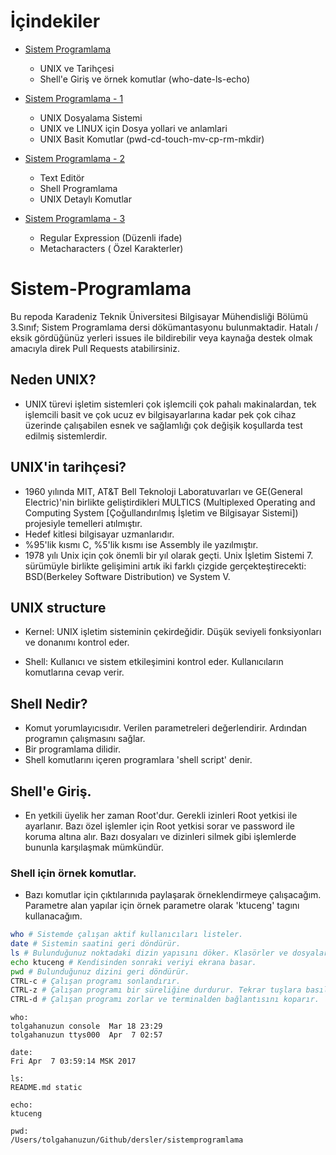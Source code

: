 # İçindekiler

* [Sistem Programlama](#sistem-programlama)
    * UNIX ve Tarihçesi
    * Shell'e Giriş ve örnek komutlar (who-date-ls-echo)

* [Sistem Programlama - 1](./sprogramlama-1.md)
    * UNIX Dosyalama Sistemi
    * UNIX ve LINUX için Dosya yollari ve anlamlari
    * UNIX Basit Komutlar (pwd-cd-touch-mv-cp-rm-mkdir)

* [Sistem Programlama - 2](./sprogramlama-2.md)
    * Text Editör
    * Shell Programlama
    * UNIX Detaylı Komutlar 

* [Sistem Programlama - 3](./sprogramlama-3.md)
    * Regular Expression (Düzenli ifade)
    * Metacharacters ( Özel Karakterler)


# Sistem-Programlama

Bu repoda Karadeniz Teknik Üniversitesi Bilgisayar Mühendisliği Bölümü 3.Sınıf; Sistem Programlama dersi dökümantasyonu bulunmaktadir. Hatalı / eksik gördüğünüz yerleri issues ile bildirebilir veya kaynağa destek olmak amacıyla direk Pull Requests atabilirsiniz.


## Neden UNIX?
- UNIX türevi işletim sistemleri çok işlemcili çok pahalı makinalardan, tek işlemcili basit ve çok ucuz ev bilgisayarlarına kadar pek çok cihaz üzerinde çalışabilen esnek ve sağlamlığı çok değişik koşullarda test edilmiş sistemlerdir.

## UNIX'in tarihçesi?
- 1960 yılında MIT, AT&T Bell Teknoloji Laboratuvarları ve GE(General Electric)'nin birlikte geliştirdikleri MULTICS (Multiplexed Operating and Computing System [Çoğullandırılmış İşletim ve Bilgisayar Sistemi]) projesiyle temelleri atılmıştır. 
- Hedef kitlesi bilgisayar uzmanlarıdır.
- %95'lik kısmı C, %5'lik kısmı ise Assembly ile yazılmıştır.
- 1978 yılı Unix için çok önemli bir yıl olarak geçti. Unix İşletim Sistemi 7. sürümüyle birlikte gelişimini artık iki farklı çizgide gerçekteştirecekti: BSD(Berkeley Software Distribution) ve System V.

## UNIX structure

* Kernel: UNIX işletim sisteminin çekirdeğidir. Düşük seviyeli fonksiyonları ve donanımı kontrol eder.

* Shell: Kullanıcı ve sistem etkileşimini kontrol eder. Kullanıcıların komutlarına cevap verir.

## Shell Nedir?

- Komut yorumlayıcısıdır. Verilen parametreleri değerlendirir. Ardından programın çalışmasını sağlar. 
- Bir programlama dilidir.
- Shell komutlarını içeren programlara 'shell script' denir.

## Shell'e Giriş.

- En yetkili üyelik her zaman Root'dur. Gerekli izinleri Root yetkisi ile ayarlanır. Bazı özel işlemler için Root yetkisi sorar ve password ile koruma altına alır. Bazı dosyaları ve dizinleri silmek gibi işlemlerde bununla karşılaşmak mümkündür.

### Shell için örnek komutlar. 
- Bazı komutlar için çıktılarınıda paylaşarak örneklendirmeye çalışacağım. Parametre alan yapılar için örnek parametre olarak 'ktuceng' tagını kullanacağım.

``` bash
who # Sistemde çalışan aktif kullanıcıları listeler.
date # Sistemin saatini geri döndürür.
ls # Bulunduğunuz noktadaki dizin yapısını döker. Klasörler ve dosyalar... Ayrıca -l gibi parametreler ile özelleştirmek ve detaylandırmak mümkünüdür.
echo ktuceng # Kendisinden sonraki veriyi ekrana basar.
pwd # Bulunduğunuz dizini geri döndürür.
CTRL-c # Çalışan programı sonlandırır. 
CTRL-z # Çalışan programı bir süreliğine durdurur. Tekrar tuşlara basıldığında çalışmasına devam ettirilir.
CTRL-d # Çalışan programı zorlar ve terminalden bağlantısını koparır. 
```
    who:    
    tolgahanuzun console  Mar 18 23:29
    tolgahanuzun ttys000  Apr  7 02:57

    date:    
    Fri Apr  7 03:59:14 MSK 2017

    ls:
    README.md static

    echo: 
    ktuceng

    pwd:
    /Users/tolgahanuzun/Github/dersler/sistemprogramlama


